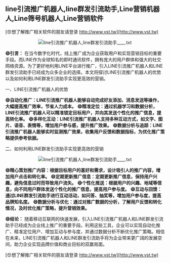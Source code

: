 ## **line引流推广机器人,line群发引流助手,Line营销机器人,Line筛号机器人,Line营销软件**

[😍想了解推广相关软件的朋友请登录 http://www.vst.tw](http://www.vst.tw)

 <center><img src="https://vst.tw/MP4/tuiguang/png/6.png" alt="line引流推广机器人,line群发引流助手____.txt"></center>

**😄引言：**
在当今数字化时代，线上推广成为企业获取用户和实现营销目标的重要手段。而LINE作为全球知名的即时通讯软件，拥有庞大的用户群体和强大的社交网络资源。为了更好地利用LINE平台进行推广，引入LINE引流推广机器人和LINE群发引流助手已经成为众多企业的选择。本文将探讨LINE引流推广机器人的优势以及如何利用LINE群发引流助手实现更高效的营销。

一、LINE引流推广机器人的优势

**😄自动化推广：LINE引流推广机器人能够自动完成好友添加、消息发送等操作，大幅提高推广效率，节省人力成本。**
**😄精准定位：通过机器学习和数据分析，LINE引流推广机器人可以精准锁定目标用户，并向其发送个性化的推广信息，提高转化率。**
**😄多样化互动：LINE引流推广机器人支持多种互动方式，如文字、图片、语音、表情等，增加用户参与感，提升推广效果。**
**😄数据分析与追踪：LINE引流推广机器人能够实时监测推广效果，收集用户反馈和数据指标，为优化推广策略提供参考依据。**

二、如何利用LINE群发引流助手实现更高效的营销

 <center><img src="https://vst.tw/MP4/tuiguang/png/2.png" alt="line引流推广机器人,line群发引流助手____.txt"></center>

**😄精心策划推广内容：根据目标用户的喜好和需求，设计吸引人的推广内容，增加用户点击和转化率。**
**😄定期更新推广信息：定期更新推广信息，保持用户兴趣，避免信息过时而导致用户流失。**
**😄个性化推送：根据用户的兴趣、地域等信息，向不同用户群体发送个性化的推广信息，提高用户参与度。**
**😄互动与回馈：通过LINE群发引流助手进行互动活动，如问答、抽奖等，增加用户参与度，提高品牌知名度。**
**😄数据分析与优化：通过对推广数据的分析，了解用户反馈和转化情况，及时优化推广策略，提升营销效果。**

**😄结论：**
随着移动互联网的快速发展，引入LINE引流推广机器人和LINE群发引流助手已经成为企业线上推广的重要手段。利用这些工具，企业可以实现自动化推广、精准定位用户、增加互动与参与度，并通过数据分析不断优化推广策略。相信在未来，LINE引流推广机器人和LINE群发引流助手将为企业带来更广阔的发展空间，助力企业实现品牌价值和商业目标的双赢局面。

[😍想了解推广相关软件的朋友请登录 http://www.vst.tw](http://www.vst.tw)



